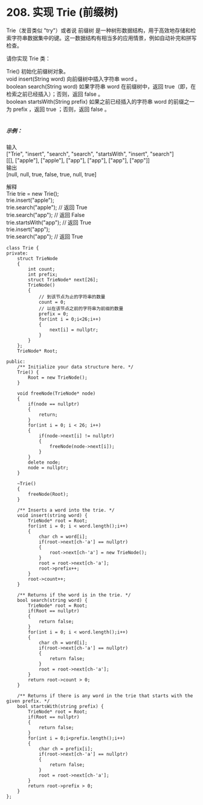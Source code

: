 # 208. 实现 Trie (前缀树)
Trie（发音类似 "try"）或者说 前缀树 是一种树形数据结构，用于高效地存储和检索字符串数据集中的键。这一数据结构有相当多的应用情景，例如自动补完和拼写检查。
  
请你实现 Trie 类：  
  
Trie() 初始化前缀树对象。  
void insert(String word) 向前缀树中插入字符串 word 。  
boolean search(String word) 如果字符串 word 在前缀树中，返回 true（即，在检索之前已经插入）；否则，返回 false 。  
boolean startsWith(String prefix) 如果之前已经插入的字符串 word 的前缀之一为 prefix ，返回 true ；否则，返回 false 。  
 
##### 示例：
  
输入  
["Trie", "insert", "search", "search", "startsWith", "insert", "search"]  
[[], ["apple"], ["apple"], ["app"], ["app"], ["app"], ["app"]]  
输出  
[null, null, true, false, true, null, true]  
  
解释  
Trie trie = new Trie();  
trie.insert("apple");  
trie.search("apple");   // 返回 True  
trie.search("app");     // 返回 False  
trie.startsWith("app"); // 返回 True  
trie.insert("app");  
trie.search("app");     // 返回 True  

```
class Trie {
private:
    struct TrieNode
    {
        int count;
        int prefix;
        struct TrieNode* next[26];
        TrieNode()
        {
            // 到该节点为止的字符串的数量
            count = 0;
            // 以在该节点之前的字符串为前缀的数量
            prefix = 0;
            for(int i = 0;i<26;i++)
            {
                next[i] = nullptr;
            }
        }
    };
    TrieNode* Root;
    
public:
    /** Initialize your data structure here. */
    Trie() {
        Root = new TrieNode();
    }

    void freeNode(TrieNode* node)
    {
        if(node == nullptr)
        {
            return;
        }
        for(int i = 0; i < 26; i++)
        {
            if(node->next[i] != nullptr)
            {
                freeNode(node->next[i]);
            }
        }
        delete node;
        node = nullptr;
    }

    ~Trie()
    {
        freeNode(Root);
    }
    
    /** Inserts a word into the trie. */
    void insert(string word) {
        TrieNode* root = Root;
        for(int i = 0; i < word.length();i++)
        {
            char ch = word[i];
            if(root->next[ch-'a'] == nullptr)
            {
                root->next[ch-'a'] = new TrieNode();
            }
            root = root->next[ch-'a'];
            root->prefix++;
        }
        root->count++;
    }
    
    /** Returns if the word is in the trie. */
    bool search(string word) {
        TrieNode* root = Root;
        if(Root == nullptr)
        {
            return false;
        }
        for(int i = 0; i < word.length();i++)
        {
            char ch = word[i];
            if(root->next[ch-'a'] == nullptr)
            {
                return false;
            }
            root = root->next[ch-'a'];
        }
        return root->count > 0;
    }
    
    /** Returns if there is any word in the trie that starts with the given prefix. */
    bool startsWith(string prefix) {
        TrieNode* root = Root;
        if(Root == nullptr)
        {
            return false;
        }
        for(int i = 0;i<prefix.length();i++)
        {
            char ch = prefix[i];
            if(root->next[ch-'a'] == nullptr)
            {
                return false;
            }
            root = root->next[ch-'a'];
        }
        return root->prefix > 0;
    }
};
```